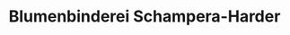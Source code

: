 ---
title: "Blumenbinderei Schampera-Harder"
url: /muenchen/blumenbinderei-schampera-harder/
shop: Blumen
---
